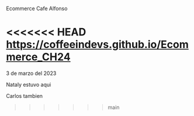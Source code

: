 Ecommerce Cafe Alfonso

<<<<<<< HEAD
https://coffeeindevs.github.io/Ecommerce_CH24
=======
3 de marzo del 2023

Nataly estuvo aqui 

Carlos tambien 
>>>>>>> main
